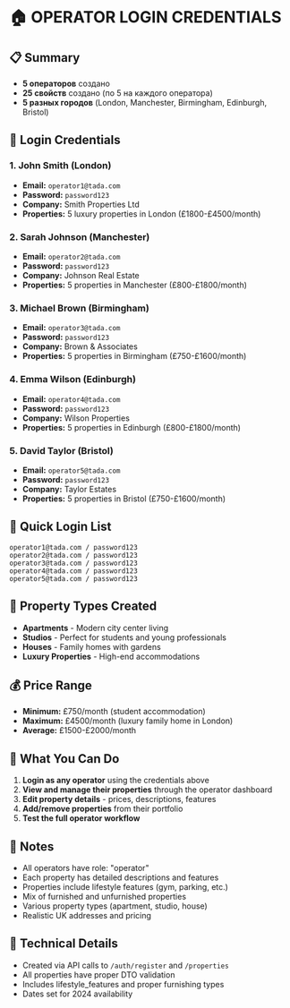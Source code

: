 # 🏠 OPERATOR LOGIN CREDENTIALS

## 📋 Summary

- **5 операторов** создано
- **25 свойств** создано (по 5 на каждого оператора)
- **5 разных городов** (London, Manchester, Birmingham, Edinburgh, Bristol)

## 🔐 Login Credentials

### 1. John Smith (London)

- **Email:** `operator1@tada.com`
- **Password:** `password123`
- **Company:** Smith Properties Ltd
- **Properties:** 5 luxury properties in London (£1800-£4500/month)

### 2. Sarah Johnson (Manchester)

- **Email:** `operator2@tada.com`
- **Password:** `password123`
- **Company:** Johnson Real Estate
- **Properties:** 5 properties in Manchester (£800-£1800/month)

### 3. Michael Brown (Birmingham)

- **Email:** `operator3@tada.com`
- **Password:** `password123`
- **Company:** Brown & Associates
- **Properties:** 5 properties in Birmingham (£750-£1600/month)

### 4. Emma Wilson (Edinburgh)

- **Email:** `operator4@tada.com`
- **Password:** `password123`
- **Company:** Wilson Properties
- **Properties:** 5 properties in Edinburgh (£800-£1800/month)

### 5. David Taylor (Bristol)

- **Email:** `operator5@tada.com`
- **Password:** `password123`
- **Company:** Taylor Estates
- **Properties:** 5 properties in Bristol (£750-£1600/month)

## 🚀 Quick Login List

```
operator1@tada.com / password123
operator2@tada.com / password123
operator3@tada.com / password123
operator4@tada.com / password123
operator5@tada.com / password123
```

## 🏢 Property Types Created

- **Apartments** - Modern city center living
- **Studios** - Perfect for students and young professionals
- **Houses** - Family homes with gardens
- **Luxury Properties** - High-end accommodations

## 💰 Price Range

- **Minimum:** £750/month (student accommodation)
- **Maximum:** £4500/month (luxury family home in London)
- **Average:** £1500-£2000/month

## 🎯 What You Can Do

1. **Login as any operator** using the credentials above
2. **View and manage their properties** through the operator dashboard
3. **Edit property details** - prices, descriptions, features
4. **Add/remove properties** from their portfolio
5. **Test the full operator workflow**

## 📝 Notes

- All operators have role: "operator"
- Each property has detailed descriptions and features
- Properties include lifestyle features (gym, parking, etc.)
- Mix of furnished and unfurnished properties
- Various property types (apartment, studio, house)
- Realistic UK addresses and pricing

## 🔧 Technical Details

- Created via API calls to `/auth/register` and `/properties`
- All properties have proper DTO validation
- Includes lifestyle_features and proper furnishing types
- Dates set for 2024 availability
